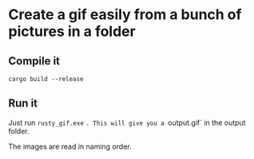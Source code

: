 # Create a gif easily from a bunch of pictures in a folder

## Compile it
```
cargo build --release
```

## Run it
Just run `rusty_gif.exe` <folder-with-images> <output-folder>`.
This will give you a `output.gif` in the output folder.

The images are read in naming order.